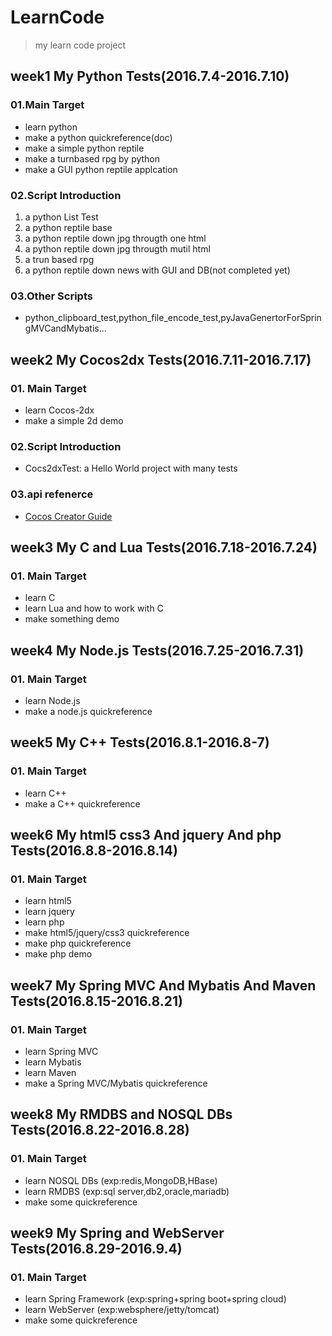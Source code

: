 # LearnCode
> my learn code project  

## week1 My Python Tests(2016.7.4-2016.7.10)
### 01.Main Target
* learn python
* make a python quickreference(doc)
* make a simple python reptile
* make a turnbased rpg by python
* make a GUI python reptile applcation

### 02.Script Introduction
1. a python List Test
2. a python reptile base
3. a python reptile down jpg througth one html
4. a python reptile down jpg througth mutil html
5. a trun based rpg
6. a python reptile down news with GUI and DB(not completed yet)

### 03.Other Scripts
* python_clipboard_test,python_file_encode_test,pyJavaGenertorForSpringMVCandMybatis...

## week2 My Cocos2dx Tests(2016.7.11-2016.7.17)
### 01. Main Target
* learn Cocos-2dx
* make a simple 2d demo

### 02.Script Introduction
* Cocs2dxTest: a Hello World project with many tests

### 03.api refenerce
* [Cocos Creator Guide](http://cocos.com/docs/creator/index.html)

## week3 My C and Lua Tests(2016.7.18-2016.7.24)
### 01. Main Target
* learn C
* learn Lua and how to work with C
* make something demo

## week4 My Node.js Tests(2016.7.25-2016.7.31)
### 01. Main Target
* learn Node.js
* make a node.js quickreference

## week5 My C++ Tests(2016.8.1-2016.8-7)
### 01. Main Target
* learn C++
* make a C++ quickreference

## week6 My html5 css3 And jquery And php Tests(2016.8.8-2016.8.14)
### 01. Main Target
* learn html5
* learn jquery
* learn php
* make html5/jquery/css3 quickreference
* make php quickreference
* make php demo

## week7 My Spring MVC And Mybatis And Maven Tests(2016.8.15-2016.8.21)
### 01. Main Target
* learn Spring MVC
* learn Mybatis
* learn Maven
* make a Spring MVC/Mybatis quickreference

## week8 My RMDBS and NOSQL DBs Tests(2016.8.22-2016.8.28)
### 01. Main Target
* learn NOSQL DBs (exp:redis,MongoDB,HBase)
* learn RMDBS (exp:sql server,db2,oracle,mariadb)
* make some quickreference

## week9 My Spring and WebServer Tests(2016.8.29-2016.9.4)
### 01. Main Target
* learn Spring Framework (exp:spring+spring boot+spring cloud)
* learn WebServer (exp:websphere/jetty/tomcat)
* make some quickreference

